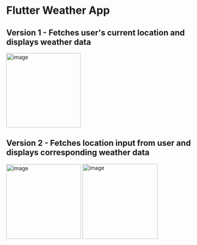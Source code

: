 # Flutter Weather App

## Version 1 - Fetches user's current location and displays weather data
<img width="198" alt="image" src="https://github.com/user-attachments/assets/3f82e0ae-c857-404c-a12d-475acdb59cea" />


## Version 2 - Fetches location input from user and displays corresponding weather data
<img width="199" alt="image" src="https://github.com/user-attachments/assets/05406379-d6b4-41f3-be46-573a08495c21" />
<img width="200" alt="image" src="https://github.com/user-attachments/assets/859d4ee6-f33e-4450-a45d-1b2f9533764e" />

